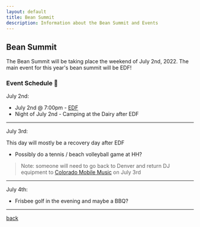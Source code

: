 ```yaml
---
layout: default
title: Bean Summit
description: Information about the Bean Summit and Events
---
```


## Bean Summit

The Bean Summit will be taking place the weekend of July 2nd, 2022. The main event for this year's bean summit will be EDF!

### Event Schedule 📆

July 2nd:

- July 2nd @ 7:00pm - [EDF](./)
- Night of July 2nd - Camping at the Dairy after EDF

---

July 3rd:

This day will mostly be a recovery day after EDF

- Possibly do a tennis / beach volleyball game at HH?

> Note: someone will need to go back to Denver and return DJ equipment to [Colorado Mobile Music](https://goo.gl/maps/QLXCj81rMXbLHF4cA) on July 3rd

---

July 4th:

- Frisbee golf in the evening and maybe a BBQ?

---

[back](./)
